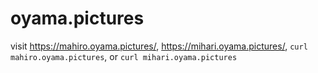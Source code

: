 # oyama.pictures

visit https://mahiro.oyama.pictures/, https://mihari.oyama.pictures/, `curl mahiro.oyama.pictures`, or `curl mihari.oyama.pictures`
